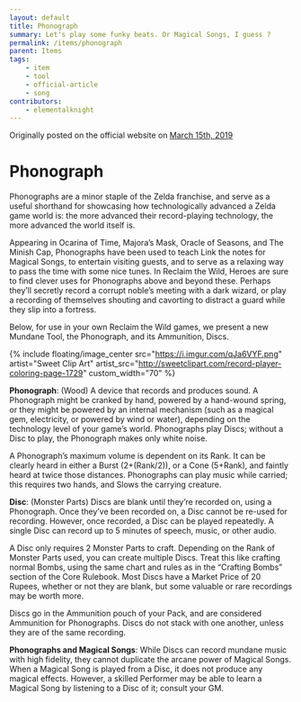 ```yaml
---
layout: default
title: Phonograph
summary: Let's play some funky beats. Or Magical Songs, I guess ?
permalink: /items/phonograph
parent: Items
tags:
    - item
    - tool
    - official-article
    - song
contributors:
    - elementalknight
---
```


Originally posted on the official website on [March 15th, 2019](https://reclaimthewild.net/index.php/2019/03/15/tool-idea-phonograph/)

# Phonograph

Phonographs are a minor staple of the Zelda franchise, and serve as a useful shorthand for showcasing how technologically advanced a Zelda game world is: the more advanced their record-playing technology, the more advanced the world itself is.

Appearing in Ocarina of Time, Majora’s Mask, Oracle of Seasons, and The Minish Cap, Phonographs have been used to teach Link the notes for Magical Songs, to entertain visiting guests, and to serve as a relaxing way to pass the time with some nice tunes. In Reclaim the Wild, Heroes are sure to find clever uses for Phonographs above and beyond these. Perhaps they’ll secretly record a corrupt noble’s meeting with a dark wizard, or play a recording of themselves shouting and cavorting to distract a guard while they slip into a fortress.

Below, for use in your own Reclaim the Wild games, we present a new Mundane Tool, the Phonograph, and its Ammunition, Discs.

{% include floating/image_center src="https://i.imgur.com/qJa6VYF.png" artist="Sweet Clip Art" artist_src="http://sweetclipart.com/record-player-coloring-page-1729" custom_width="70" %}

**Phonograph**: (Wood) A device that records and produces sound. A Phonograph might be cranked by hand, powered by a hand-wound spring, or they might be powered by an internal mechanism (such as a magical gem, electricity, or powered by wind or water), depending on the technology level of your game’s world. Phonographs play Discs; without a Disc to play, the Phonograph makes only white noise.

A Phonograph’s maximum volume is dependent on its Rank. It can be clearly heard in either a Burst (2+(Rank/2)), or a Cone (5+Rank), and faintly heard at twice those distances. Phonographs can play music while carried; this requires two hands, and Slows the carrying creature.

**Disc**: (Monster Parts) Discs are blank until they’re recorded on, using a Phonograph. Once they’ve been recorded on, a Disc cannot be re-used for recording. However, once recorded, a Disc can be played repeatedly. A single Disc can record up to 5 minutes of speech, music, or other audio.

A Disc only requires 2 Monster Parts to craft. Depending on the Rank of Monster Parts used, you can create multiple Discs. Treat this like crafting normal Bombs, using the same chart and rules as in the “Crafting Bombs” section of the Core Rulebook. Most Discs have a Market Price of 20 Rupees, whether or not they are blank, but some valuable or rare recordings may be worth more.

Discs go in the Ammunition pouch of your Pack, and are considered Ammunition for Phonographs. Discs do not stack with one another, unless they are of the same recording.

**Phonographs and Magical Songs**: While Discs can record mundane music with high fidelity, they cannot duplicate the arcane power of Magical Songs. When a Magical Song is played from a Disc, it does not produce any magical effects. However, a skilled Performer may be able to learn a Magical Song by listening to a Disc of it; consult your GM.